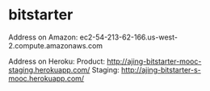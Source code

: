 bitstarter
==========

Address on Amazon:
ec2-54-213-62-166.us-west-2.compute.amazonaws.com

Address on Heroku:
Product: http://ajing-bitstarter-mooc-staging.herokuapp.com/
Staging: http://ajing-bitstarter-s-mooc.herokuapp.com/
